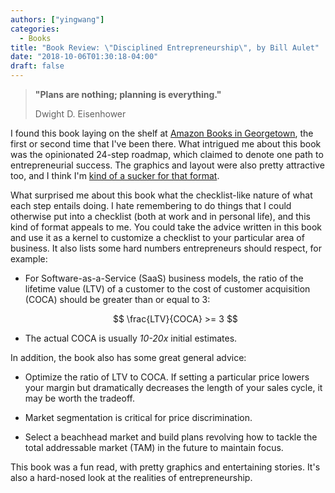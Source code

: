 ```yaml
---
authors: ["yingwang"]
categories:
  - Books
title: "Book Review: \"Disciplined Entrepreneurship\", by Bill Aulet"
date: "2018-10-06T01:30:18-04:00"
draft: false
---
```


> **"Plans are nothing; planning is everything."**
>
> Dwight D. Eisenhower

I found this book laying on the shelf at [Amazon Books in
Georgetown](https://www.amazon.com/amazon-books-georgetown-washington-dc/b?ie=UTF8&node=17750349011),
the first or second time that I've been there. What intrigued me about this book
was the opinionated 24-step roadmap, which claimed to denote one path to
entrepreneurial success. The graphics and layout were also pretty attractive
too, and I think I'm [kind of a sucker for that
format](/posts/2018/04/04/rework).

What surprised me about this book what the checklist-like nature of what each
step entails doing. I hate remembering to do things that I could otherwise put
into a checklist (both at work and in personal life), and this kind of format
appeals to me. You could take the advice written in this book and use it as a
kernel to customize a checklist to your particular area of business. It also lists
some hard numbers entrepreneurs should respect, for example:

- For Software-as-a-Service (SaaS) business models, the ratio of the lifetime
  value (LTV) of a customer to the cost of customer acquisition (COCA) should
  be greater than or equal to 3:

  $$ \frac{LTV}{COCA} >= 3 $$

- The actual COCA is usually *10-20x* initial estimates.

In addition, the book also has some great general advice:

- Optimize the ratio of LTV to COCA. If setting a particular price lowers your
  margin but dramatically decreases the length of your sales cycle, it may be
  worth the tradeoff.

- Market segmentation is critical for price discrimination.

- Select a beachhead market and build plans revolving how to tackle the total
  addressable market (TAM) in the future to maintain focus.

This book was a fun read, with pretty graphics and entertaining stories. It's
also a hard-nosed look at the realities of entrepreneurship.
